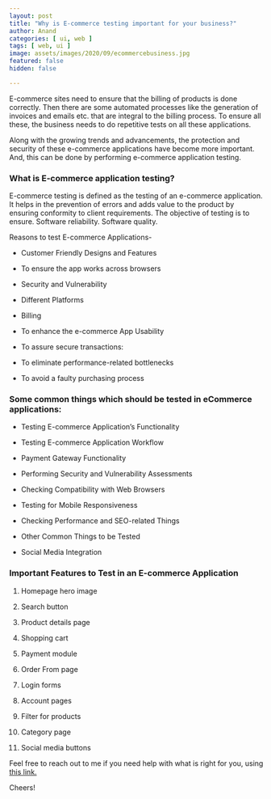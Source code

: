 ```yaml
---
layout: post
title: "Why is E-commerce testing important for your business?"
author: Anand
categories: [ ui, web ]
tags: [ web, ui ]
image: assets/images/2020/09/ecommercebusiness.jpg
featured: false
hidden: false

---
```



E-commerce sites need to ensure that the billing of products is done correctly. Then there are some automated processes like the generation of invoices and emails etc. that are integral to the billing process. To ensure all these, the business needs to do repetitive tests on all these applications.

Along with the growing trends and advancements, the protection and security of these e-commerce applications have become more important. And, this can be done by performing e-commerce application testing.

### What is E-commerce application testing?
 
E-commerce testing is defined as the testing of an e-commerce application. It helps in the prevention of errors and adds value to the product by ensuring conformity to client requirements. The objective of testing is to ensure. Software reliability. Software quality.
 
Reasons to test E-commerce Applications-
 
* Customer Friendly Designs and Features

* To ensure the app works across browsers

* Security and Vulnerability

* Different Platforms
 
* Billing

* To enhance the e-commerce App Usability

* To assure secure transactions: 

* To eliminate performance-related bottlenecks

* To avoid a faulty purchasing process

### Some common things which should be tested in eCommerce applications:

* Testing E-commerce Application’s Functionality

* Testing E-commerce Application Workflow

* Payment Gateway Functionality

* Performing Security and Vulnerability Assessments

* Checking Compatibility with Web Browsers

* Testing for Mobile Responsiveness

* Checking Performance and SEO-related Things
 
* Other Common Things to be Tested

* Social Media Integration

### Important Features to Test in an E-commerce Application

1. Homepage hero image

2. Search button

3. Product details page

4. Shopping cart

5. Payment module

6. Order From page

7. Login forms

8. Account pages

9. Filter for products

10. Category page

11. Social media buttons




Feel free to reach out to me if you need help with what is right for you, using <a href="https://www.calendly.com/ahyconsulting/book" target="\_blank">this link.</a>

Cheers!





